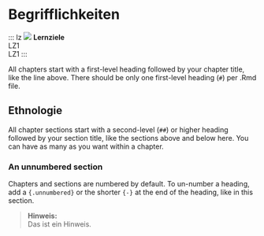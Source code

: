 # Begrifflichkeiten

::: lz
<img src="https://cdn-icons-png.flaticon.com/128/3214/3214721.png" class="lz-icon">
**Lernziele**<br>
LZ1 <br> 
LZ1 
:::


All chapters start with a first-level heading followed by your chapter title, like the line above. There should be only one first-level heading (`#`) per .Rmd file.

## Ethnologie

All chapter sections start with a second-level (`##`) or higher heading followed by your section title, like the sections above and below here. You can have as many as you want within a chapter.

### An unnumbered section

Chapters and sections are numbered by default. To un-number a heading, add a `{.unnumbered}` or the shorter `{-}` at the end of the heading, like in this section.


> **Hinweis:** <br> Das ist ein Hinweis. 

